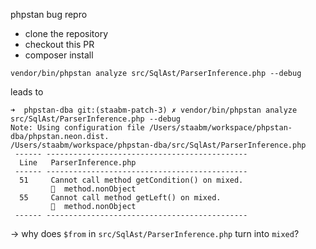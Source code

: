 phpstan bug repro

- clone the repository
- checkout this PR
- composer install

`vendor/bin/phpstan analyze src/SqlAst/ParserInference.php --debug`

leads to

```
➜  phpstan-dba git:(staabm-patch-3) ✗ vendor/bin/phpstan analyze src/SqlAst/ParserInference.php --debug
Note: Using configuration file /Users/staabm/workspace/phpstan-dba/phpstan.neon.dist.
/Users/staabm/workspace/phpstan-dba/src/SqlAst/ParserInference.php
 ------ ---------------------------------------------
  Line   ParserInference.php
 ------ ---------------------------------------------
  51     Cannot call method getCondition() on mixed.
         🪪  method.nonObject
  55     Cannot call method getLeft() on mixed.
         🪪  method.nonObject
 ------ ---------------------------------------------
```

-> why does `$from` in `src/SqlAst/ParserInference.php` turn into `mixed`?
